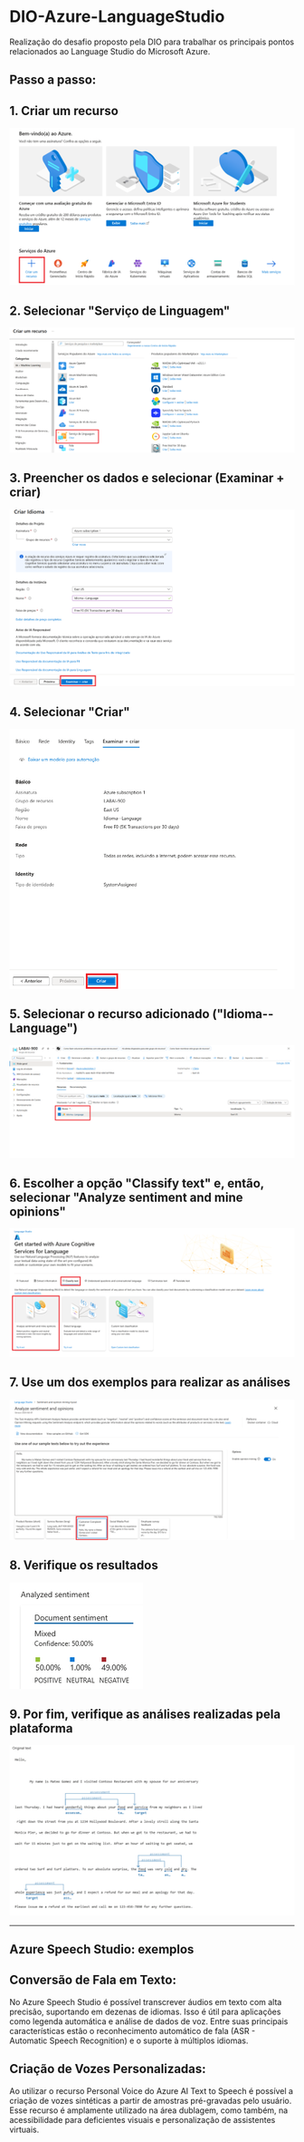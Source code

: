 # DIO-Azure-LanguageStudio
Realização do desafio proposto pela DIO para trabalhar os principais pontos relacionados ao Language Studio do Microsoft Azure.

## Passo a passo:
## 1. Criar um recurso
![image desc](./figures/figure1.png)

## 2. Selecionar "Serviço de Linguagem"
![image desc](./figures/figure2.png)

## 3. Preencher os dados e selecionar (Examinar + criar)
![image desc](.\figures\figure3.png)

## 4. Selecionar "Criar"
![image desc](.\figures\figure4.png)

## 5. Selecionar o recurso adicionado ("Idioma--Language")
![image desc](.\figures\figure5.png)

## 6. Escolher a opção "Classify text" e, então, selecionar "Analyze sentiment and mine opinions"
![image desc](.\figures\figure6.PNG)

## 7. Use um dos exemplos para realizar as análises
![image desc](.\figures\figure7.png)

## 8. Verifique os resultados
![image desc](.\figures\figure8.png)

## 9. Por fim, verifique as análises realizadas pela plataforma
![image desc](.\figures\figure9.png)

________________________________________________________________________________________________

## Azure Speech Studio: exemplos

## Conversão de Fala em Texto: 
No Azure Speech Studio é possível transcrever áudios em texto com alta precisão, suportando em dezenas de idiomas. Isso é útil para aplicações como legenda automática e análise de dados de voz. Entre suas principais características estão o reconhecimento automático de fala (ASR - Automatic Speech Recognition) e o suporte à múltiplos idiomas.

## Criação de Vozes Personalizadas:

Ao utilizar o recurso Personal Voice do Azure AI Text to Speech é possível a criação de vozes sintéticas a partir de amostras pré-gravadas pelo usuário. Esse recurso é amplamente utilizado na área dublagem, como também, na acessibilidade para deficientes visuais e personalização de assistentes virtuais.

